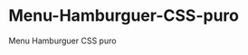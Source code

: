 # Menu-Hamburguer-CSS-puro
Menu Hamburguer CSS puro

<!-- Para add no colocar no projeto é só referenciar no head usando:
   <link rel="stylesheet" href="css/main.css" 
  se for mudar  o nome do arquivo  .css alterar no href também> -->
